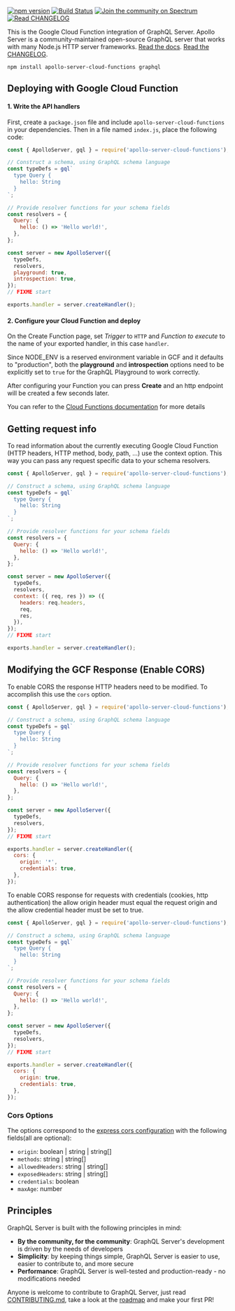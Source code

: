 [![npm version](https://badge.fury.io/js/apollo-server-cloud-functions.svg)](https://badge.fury.io/js/apollo-server-cloud-functions) [![Build Status](https://circleci.com/gh/apollographql/apollo-server/tree/main.svg?style=svg)](https://circleci.com/gh/apollographql/apollo-server) [![Join the community on Spectrum](https://withspectrum.github.io/badge/badge.svg)](https://spectrum.chat/apollo)
[![Read CHANGELOG](https://img.shields.io/badge/read-changelog-blue)](https://github.com/apollographql/apollo-server/blob/HEAD/CHANGELOG.md)


This is the Google Cloud Function integration of GraphQL Server. Apollo Server is a community-maintained open-source GraphQL server that works with many Node.js HTTP server frameworks. [Read the docs](https://www.apollographql.com/docs/apollo-server/v2). [Read the CHANGELOG](https://github.com/apollographql/apollo-server/blob/main/CHANGELOG.md).

```shell
npm install apollo-server-cloud-functions graphql
```

## Deploying with Google Cloud Function

#### 1. Write the API handlers

First, create a `package.json` file and include `apollo-server-cloud-functions` in your dependencies. Then in a file named `index.js`, place the following code:

```js
const { ApolloServer, gql } = require('apollo-server-cloud-functions');

// Construct a schema, using GraphQL schema language
const typeDefs = gql`
  type Query {
    hello: String
  }
`;

// Provide resolver functions for your schema fields
const resolvers = {
  Query: {
    hello: () => 'Hello world!',
  },
};

const server = new ApolloServer({
  typeDefs,
  resolvers,
  playground: true,
  introspection: true,
});
// FIXME start

exports.handler = server.createHandler();
```

#### 2. Configure your Cloud Function and deploy

On the Create Function page, set _Trigger_ to `HTTP` and _Function to execute_ to the name of your exported handler, in this case `handler`.

Since NODE_ENV is a reserved environment variable in GCF and it defaults to "production", both the **playground** and **introspection**
options need to be explicitly set to `true` for the GraphQL Playground to work correctly.

After configuring your Function you can press **Create** and an http endpoint will be created a few seconds later.

You can refer to the [Cloud Functions documentation](https://cloud.google.com/functions/docs/quickstart-console) for more details

## Getting request info

To read information about the currently executing Google Cloud Function (HTTP headers, HTTP method, body, path, ...) use the context option. This way you can pass any request specific data to your schema resolvers.

```js
const { ApolloServer, gql } = require('apollo-server-cloud-functions');

// Construct a schema, using GraphQL schema language
const typeDefs = gql`
  type Query {
    hello: String
  }
`;

// Provide resolver functions for your schema fields
const resolvers = {
  Query: {
    hello: () => 'Hello world!',
  },
};

const server = new ApolloServer({
  typeDefs,
  resolvers,
  context: ({ req, res }) => ({
    headers: req.headers,
    req,
    res,
  }),
});
// FIXME start

exports.handler = server.createHandler();
```

## Modifying the GCF Response (Enable CORS)

To enable CORS the response HTTP headers need to be modified. To accomplish this use the `cors` option.

```js
const { ApolloServer, gql } = require('apollo-server-cloud-functions');

// Construct a schema, using GraphQL schema language
const typeDefs = gql`
  type Query {
    hello: String
  }
`;

// Provide resolver functions for your schema fields
const resolvers = {
  Query: {
    hello: () => 'Hello world!',
  },
};

const server = new ApolloServer({
  typeDefs,
  resolvers,
});
// FIXME start

exports.handler = server.createHandler({
  cors: {
    origin: '*',
    credentials: true,
  },
});
```

To enable CORS response for requests with credentials (cookies, http authentication) the allow origin header must equal the request origin and the allow credential header must be set to true.

```js
const { ApolloServer, gql } = require('apollo-server-cloud-functions');

// Construct a schema, using GraphQL schema language
const typeDefs = gql`
  type Query {
    hello: String
  }
`;

// Provide resolver functions for your schema fields
const resolvers = {
  Query: {
    hello: () => 'Hello world!',
  },
};

const server = new ApolloServer({
  typeDefs,
  resolvers,
});
// FIXME start

exports.handler = server.createHandler({
  cors: {
    origin: true,
    credentials: true,
  },
});
```

### Cors Options

The options correspond to the [express cors configuration](https://github.com/expressjs/cors#configuration-options) with the following fields(all are optional):

- `origin`: boolean | string | string[]
- `methods`: string | string[]
- `allowedHeaders`: string | string[]
- `exposedHeaders`: string | string[]
- `credentials`: boolean
- `maxAge`: number

## Principles

GraphQL Server is built with the following principles in mind:

- **By the community, for the community**: GraphQL Server's development is driven by the needs of developers
- **Simplicity**: by keeping things simple, GraphQL Server is easier to use, easier to contribute to, and more secure
- **Performance**: GraphQL Server is well-tested and production-ready - no modifications needed

Anyone is welcome to contribute to GraphQL Server, just read [CONTRIBUTING.md](https://github.com/apollographql/apollo-server/blob/main/CONTRIBUTING.md), take a look at the [roadmap](https://github.com/apollographql/apollo-server/blob/main/ROADMAP.md) and make your first PR!
